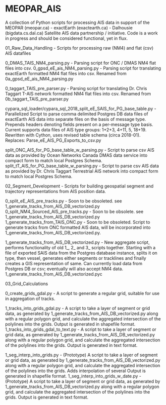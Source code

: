 # MEOPAR_AIS

A collection of Python scripts for processing AIS data in support of the MEOPAR (meopar.ca) - exactEarth (exactearth.ca) - Dalhousie (bigdata.cs.dal.ca) Satellite AIS data partnership / initiative. Code is a work in progress and should be considered functional, yet in flux.

01_Raw_Data_Handling - Scripts for processing raw (NM4) and flat (csv) AIS datafiles

0_DMAS_TAIS_NM4_parsing.py - Parsing script for ONC / DMAS NM4 flat files into csv.
0_gpsd_eE_ais_NM4_parsing.py - Parsing script for translating exactEarth formatted NM4 flat files into csv.
Renamed from 0a_gpsd_eE_ais_NM4_parsing.py

0_taggart_TAIS_pre_parser.py - Parsing script for translating Dr. Chris Taggart T-AIS network formatted NM4 flat files into csv.
Renamed from 0b_taggart_TAIS_pre_parser.py

cypara_sql_loader/cypara_sql_2018_split_eE_SAIS_for_PG_base_table.py - Parallelized Script to parse comma delimited Postgres DB data files of exactEarth AIS data into separate files on the basis of message type. Prepends headers denoting fields present on a per-message type basis. Current supports data files of AIS type groups: 1+2+3, 4+11, 5, 18+19. Rewritten with Cython, uses revised table schema (circa 2018-01).
Replaces: Parse_eE_AIS_PG_Exports_to_csv.py 

split_ONC_AIS_for_PG_base_table_w_parsing.py - Script to parse csv AIS data as provided by Ocean Networks Canada DMAS data service into compact form to match local Postgres Schema.
split_tT_AIS_for_PG_base_table_w_parsing.py - Script to parse csv AIS data as provided by Dr. Chris Taggart Terrestrial AIS network into compact form to match local Postgres Schema.

02_Segment_Development - Scripts for building geospatial segment and trajectory representations from AIS position data.

0_split_eE_AIS_pre_tracks.py - Soon to be obsoleted. see 1_generate_tracks_from_AIS_DB_vectorized.py
0_split_NM4_Sourced_AIS_pre_tracks.py - Soon to be obsolete. see 1_generate_tracks_from_AIS_DB_vectorized.py
1_generate_tracks_from_TAIS_ONC.py - Soon to be obsoleted. Script to generate tracks from ONC formatted AIS data, will be incorporated into 1_generate_tracks_from_AIS_DB_vectorized.py.


1_generate_tracks_from_AIS_DB_vectorized.py - New aggregate script, performs functionality of old 1_, 2_ and 3_ scripts together. Starting with a file of exported SAIS data from the Postgres database instance, splits it on type, then vessel, generates either segments or tracklines and finally creates a GIS representation of same. Can currently load data from Postgres DB or csv; eventually will also accept NM4 data.
1_generate_tracks_from_AIS_DB_vectorized.pyc

03_Grid_Calculations

0_create_grids_gdal.py - A script to generate a regular grid, suitable for use in aggregation of tracks.

1_tracks_into_grids_gdal.py - A script to take a layer of segment or grid data, as generated by 1_generate_tracks_from_AIS_DB_vectorized.py along with a regular polygon grid, and calculate the aggregated intersection of the polylines into the grids. Output is generated in shapefile format.
1_tracks_into_grids_gdal_to_text.py - A script to take a layer of segment or grid data, as generated by 1_generate_tracks_from_AIS_DB_vectorized.py along with a regular polygon grid, and calculate the aggregated intersection of the polylines into the grids. Output is generated in text format.

1_seg_interp_into_grids.py - (Prototype) A script to take a layer of segment or grid data, as generated by 1_generate_tracks_from_AIS_DB_vectorized.py along with a regular polygon grid, and calculate the aggregated intersection of the polylines into the grids. Adds interpolation of several  Output is generated in shapefile format.
1_seg_interp_into_grids_w_date.py - (Prototype) A script to take a layer of segment or grid data, as generated by 1_generate_tracks_from_AIS_DB_vectorized.py along with a regular polygon grid, and calculate the aggregated intersection of the polylines into the grids. Output is generated in text format.

